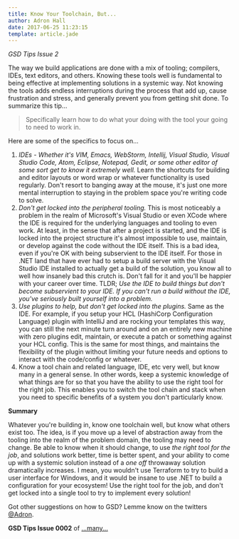 ```yaml
---
title: Know Your Toolchain, But...
author: Adron Hall
date: 2017-06-25 11:23:15
template: article.jade
---
```

*GSD Tips Issue 2*

The way we build applications are done with a mix of tooling; compilers, IDEs, text editors, and others. Knowing these tools well is fundamental to being effective at implementing solutions in a systemic way. Not knowing the tools adds endless interruptions during the process that add up, cause frustration and stress, and generally prevent you from getting shit done. To summarize this tip...

> Specifically learn how to do what your doing with the tool your going to need to work in.

Here are some of the specifics to focus on...

<span class="more"></span>

1. *IDEs - Whether it's VIM, Emacs, WebStorm, Intellij, Visual Studio, Visual Studio Code, Atom, Eclipse, Notepad, Gedit, or some other editor of some sort get to know it extremely well.* Learn the shortcuts for building and editor layouts or word wrap or whatever functionality is used regularly. Don't resort to banging away at the mouse, it's just one more mental interruption to staying in the problem space you're writing code to solve.
1. *Don't get locked into the peripheral tooling.* This is most noticeably a problem in the realm of Microsoft's Visual Studio or even XCode where the IDE is required for the underlying languages and tooling to even work. At least, in the sense that after a project is started, and the IDE is locked into the project structure it's almost impossible to use, maintain, or develop against the code without the IDE itself. This is a bad idea, even if you're OK with being subservient to the IDE itself. For those in .NET land that have ever had to setup a build server with the Visual Studio IDE installed to actually get a build of the solution, you know all to well how insanely bad this crutch is. Don't fall for it and you'll be happier with your career over time. TLDR; *Use the IDE to build things but don't become subservient to your IDE. If you can't run a build without the IDE, you've seriously built yourself into a problem.*
1. *Use plugins to help, but don't get locked into the plugins.* Same as the IDE. For example, if you setup your HCL (HashiCorp Configuration Language) plugin with IntelliJ and are rocking your templates this way, you can still the next minute turn around and on an entirely new machine with zero plugins edit, maintain, or execute a patch or something against your HCL config. This is the same for most things, and maintains the flexibility of the plugin without limiting your future needs and options to interact with the code/config or whatever.
1. Know a tool chain and related language, IDE, etc very well, but know many in a general sense. In other words, keep a systemic knowledge of what things are for so that you have the ability to use the right tool for the right job. This enables you to switch the tool chain and stack when you need to specific benefits of a system you don't particularly know.

**Summary**

Whatever you're building in, know one toolchain well, but know what others exist too. The idea, is if you move up a level of abstraction away from the tooling into the realm of the problem domain, the tooling may need to change. Be able to know when it should change, to use *the right tool for the job*, and solutions work better, time is better spent, and your ability to come up with a systemic solution instead of a *one off* throwaway solution dramatically increases. I mean, you wouldn't use Terraform to try to build a user interface for Windows, and it would be insane to use .NET to build a configuration for your ecosystem! Use the right tool for the job, and don't get locked into a single tool to try to implement every solution!

Got other suggestions on how to GSD? Lemme know on the twitters [@Adron](https://twitter.com/Adron).

**GSD Tips Issue 0002** of [...many...](/docs/gsd-tips/)